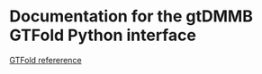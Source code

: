 # Documentation for the gtDMMB GTFold Python interface

[GTFold refererence](http://gtfold.sourceforge.net/guide.html)
